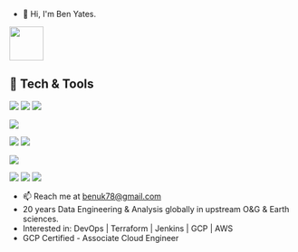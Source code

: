 - 👋 Hi, I'm Ben Yates.

<span > [<img src="https://content.linkedin.com/content/dam/me/business/en-us/amp/brand-site/v2/bg/LI-Logo.svg.original.svg" width="60" />][1] </span> 

[1]: https://www.linkedin.com/in/benuk78/

## 🔧 Tech & Tools

<!-- Find slugs: https://github.com/simple-icons/simple-icons/blob/develop/README.md -->
<!-- Find badges: https://badges.pages.dev/ -->

![](https://img.shields.io/badge/⁠-Linux-informational?style=flat&logo=Linux&logoColor=white&color=2bbc8a) ![](https://img.shields.io/badge/⁠-MacOS-informational?style=flat&logo=Apple&logoColor=white&color=2bbc8a) ![](https://img.shields.io/badge/⁠⁠-Windows-informational?style=flat&logo=Windows&logoColor=white&color=2bbc8a)

![](https://img.shields.io/badge/⁠-VS_Code-informational?style=flat&logo=visualstudiocode)

![](https://img.shields.io/badge/⁠-Terraform-informational?style=flat&logo=terraform&logoColor=fff)
![](https://img.shields.io/badge/-Jenkins-informational?style=flat&logo=jenkins&logoColor=fff)

![](https://img.shields.io/badge/⁤-GCP-informational?style=flat&logo=googlecloud&logoColor=white&color=34c258)

![](https://img.shields.io/badge/⁤-Git-informational?style=flat&logo=git&logoColor=white&color=e88e2e) ![](https://img.shields.io/badge/⁤-Bash-informational?style=flat&logo=gnubash&logoColor=white&color=e88e2e) ![](https://img.shields.io/badge/⁤-PowerShell-informational?style=flat&logo=powershell&logoColor=white&color=e88e2e)


- 📫 Reach me at benuk78@gmail.com
- 20 years Data Engineering & Analysis globally in upstream O&G & Earth sciences.
- Interested in: DevOps | Terraform | Jenkins | GCP | AWS
- GCP Certified - Associate Cloud Engineer


<!---
#- 👀 I’m interested in - many many things. IT, coding, DevOps. Some popular physics, astronomy, car repairs are fun. Psychology. Earth history. Bit of philosophy.
#- 🌱 I’m currently learning GCP.
#- 💞️ I’m looking to collaborate on - nothing ATM. Throwing myself in head first into learning more.
BenUK78/BenUK78 is a ✨ special ✨ repository because its `README.md` (this file) appears on your GitHub profile.
You can click the Preview link to take a look at your changes.
--->
